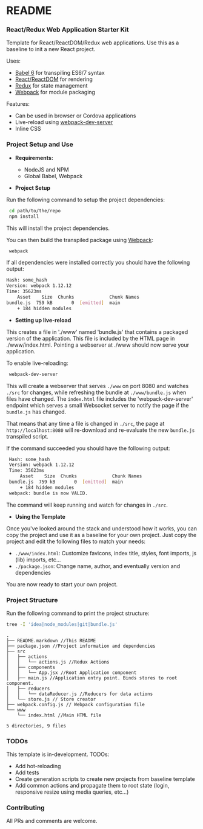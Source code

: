 # README #

### React/Redux Web Application Starter Kit ###

Template for React/ReactDOM/Redux web applications. Use this as a baseline to init a new React project.

Uses:

* [Babel 6](https://babeljs.io/) for transpiling ES6/7 syntax
* [React/ReactDOM](https://facebook.github.io/react/) for rendering
* [Redux](https://github.com/rackt/redux) for state management
* [Webpack](https://webpack.github.io) for module packaging

Features: 

* Can be used in browser or Cordova applications
* Live-reload using [webpack-dev-server](https://webpack.github.io/docs/webpack-dev-server.html)
* Inline CSS


### Project Setup and Use ###

  * **Requirements:**
    * NodeJS and NPM
    * Global Babel, Webpack

  * **Project Setup**

Run the following command to setup the project dependencies:

```sh
 cd path/to/the/repo
 npm install 
```

This will install the project dependencies. 

You can then build the transpiled package using [Webpack](https://webpack.github.io):

```sh
 webpack
```

If all dependencies were installed correctly you should have the following output:

```sh
Hash: some_hash
Version: webpack 1.12.12
Time: 35623ms
    Asset    Size  Chunks             Chunk Names
bundle.js  759 kB       0  [emitted]  main
    + 184 hidden modules
```

 * **Setting up live-reload**

This creates a file in './www' named 'bundle.js' that contains a packaged version of the application. 
This file is included by the HTML page in ./www/index.html.
Pointing a webserver at ./www should now serve your application. 

To enable live-reloading: 
```sh
 webpack-dev-server
```

This will create a webserver that serves ```./www``` on port 8080 and watches ```./src``` for changes, while refreshing the bundle at ```./www/bundle.js``` when files have changed. 
The ```index.html``` file includes the 'webpack-dev-server' endpoint which serves a small Websocket server to notify the page if the ```bundle.js``` has changed. 

That means that any time a file is changed in ```./src```, the page at ```http://localhost:8080``` will re-download and re-evaluate the new ```bundle.js``` transpiled script.

If the command succeeded you should have the following output: 
```sh
 Hash: some_hash
 Version: webpack 1.12.12
 Time: 35623ms
     Asset    Size  Chunks             Chunk Names
 bundle.js  759 kB       0  [emitted]  main
     + 184 hidden modules
 webpack: bundle is now VALID.
```

The command will keep running and watch for changes in ```./src```. 

 * **Using the Template**
 
Once you've looked around the stack and understood how it works, you can copy the project and use it as a baseline for your own project.
Just copy the project and edit the following files to match your needs:

* ```./www/index.html```: Customize favicons, index title, styles, font imports, js (lib) imports, etc...
* ```./package.json```: Change name, author, and eventually version and dependencies

You are now ready to start your own project. 

### Project Structure ###

Run the following command to print the project structure:
```sh
tree -I 'idea|node_modules|git|bundle.js'
```

```
.
├── README.markdown //This README
├── package.json //Project information and dependencies
├── src
│   ├── actions
│   │   └── actions.js //Redux Actions
│   ├── components 
│   │   └── App.jsx //Root Application component
│   ├── main.js //Application entry point. Binds stores to root component. 
│   ├── reducers
│   │   └── dataReducer.js //Reducers for data actions
│   └── store.js // Store creator
├── webpack.config.js // Webpack configuration file
└── www
    └── index.html //Main HTML file

5 directories, 9 files
```

### TODOs ###

This template is in-development. TODOs:

* Add hot-reloading
* Add tests
* Create generation scripts to create new projects from baseline template
* Add common actions and propagate them to root state (login, responsive resize using media queries, etc...) 


### Contributing ###

All PRs and comments are welcome. 